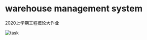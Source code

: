 # warehouse management system

2020上学期工程概论大作业

![task](https://cdn.luogu.com.cn/upload/image_hosting/06z58dku.png)

